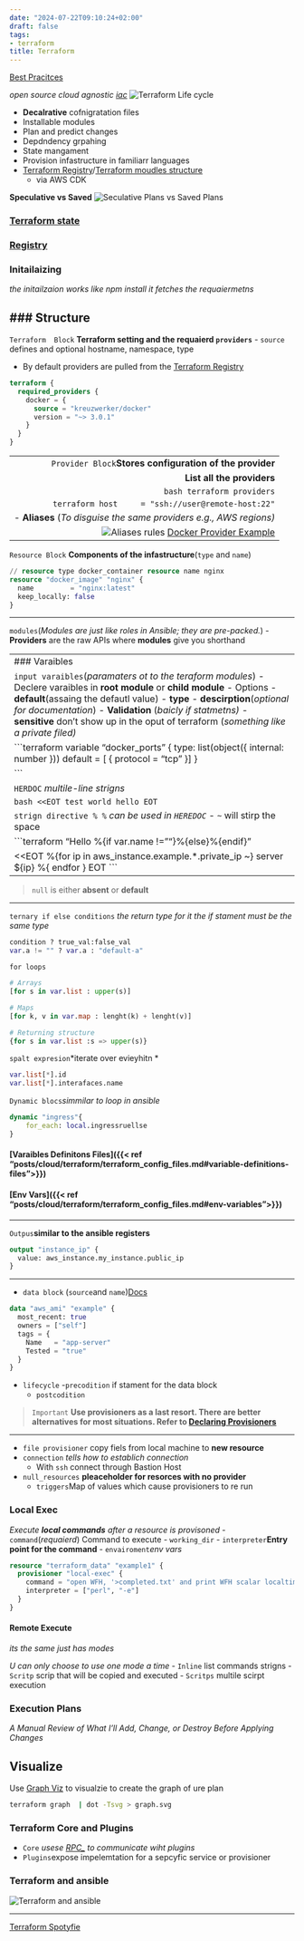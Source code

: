 ```yaml
---
date: "2024-07-22T09:10:24+02:00"
draft: false
tags:
- terraform
title: Terraform
---
```


[Best Pracitces](https://www.terraform-best-practices.com/)

*open source cloud agnostic [iac](/Notes/posts/cloud/iaC/iaC)*
![Terraform Life cycle](/Notes/terraform_life_cycle_visual.png)

-   **Decalrative** cofnigratation files
-   Installable modules
-   Plan and predict changes
-   Depdndency grpahing
-   State mangament
-   Provision infastructure in familiarr languages
-   [Terraform
    Registry](/Notes/posts/cloud/terraform/terraform_registry)/[Terraform
    moudles
    structure](/Notes/posts/cloud/terraform/terraform_standard_module_sturcture)
    -   via AWS CDK

**Speculative vs Saved** ![Seculative Plans vs Saved
Plans](/Notes/terraform_plan_table_visual.png)

### [Terraform state](/Notes/posts/cloud/terraform/terraform_state)

### [Registry](/Notes/posts/cloud/terraform/terraform_registry)

### Initailaizing

*the initailzaion works like npm install it fetches the requaiermetns*

## ### Structure

`Terraform  Block` **Terraform setting and the requaierd `providers`** -
`source` defines and optional hostname, namespace, type

-   By default providers are pulled from the [Terraform
    Registry](https://registry.terraform.io/)

``` terraform
terraform {
  required_providers {
    docker = {
      source = "kreuzwerker/docker"
      version = "~> 3.0.1"
    }
  }
}
```

|                                                                                                                                                                  |
|-----------------------------------------------------------------------------------------------------------------------------------------------------------------:|
|                                                                                                         `Provider Block`**Stores configuration of the provider** |
|                                                                                                                                       **List all the providers** |
|                                                                                                                                       `bash terraform providers` |
|                                                                                                               `terraform host     = "ssh://user@remote-host:22"` |
|                                                                                              \- **Aliases** (*To disguise the same providers e.g., AWS regions)* |
| ![Aliases rules](/Notes/alias_providers_code_block_visual.png) [Docker Provider Example](https://registry.terraform.io/providers/kreuzwerker/docker/latest/docs) |

`Resource Block` **Components of the infastructure**(`type` and `name`)

``` terraform
// resource type docker_container resource name nginx
resource "docker_image" "nginx" {
  name         = "nginx:latest"
  keep_locally: false
}
```

------------------------------------------------------------------------

`modules`(*Modules are just like roles in Ansible; they are
pre-packed.*) - **Providers** are the raw APIs where **modules** give
you shorthand

|                                                                                                                                                                                                                                                                                                                                                                        |
|------------------------------------------------------------------------------------------------------------------------------------------------------------------------------------------------------------------------------------------------------------------------------------------------------------------------------------------------------------------------|
| ### Varaibles                                                                                                                                                                                                                                                                                                                                                          |
| `input varaibles`(*paramaters ot to the teraform modules*) - Declere varaibles in **root module** or **child module** - Options - **default**(assaing the defautl value) - **type** - **descirption**(*optional for documentation*) - **Validation** (*baicly if statmetns)* - **sensitive** don’t show up in the oput of terraform (*something like a private filed)* |
| \`\`\`terraform variable “docker_ports” { type: list(object({ internal: number })) default = \[ { protocol = “tcp” }\] }                                                                                                                                                                                                                                               |
| \`\`\`                                                                                                                                                                                                                                                                                                                                                                 |
| `HERDOC` *multile-line strigns*                                                                                                                                                                                                                                                                                                                                        |
| `bash <<EOT test world hello EOT`                                                                                                                                                                                                                                                                                                                                      |
| `strign directive % %` *can be used in `HEREDOC`* - `~` will stirp the space                                                                                                                                                                                                                                                                                           |
| \`\`\`terraform “Hello %{if var.name !=”“}%{else}%{endif}”                                                                                                                                                                                                                                                                                                             |
| \<\<EOT %{for ip in aws_instance.example.\*.private_ip \~} server ${ip} %{ endfor } EOT \`\`\`                                                                                                                                                                                                                                                                         |

> `null` is either **absent** or **default**

------------------------------------------------------------------------

`ternary if else conditions` *the return type for it the if stament must
be the same type*

``` terraform
condition ? true_val:false_val
var.a != "" ? var.a : "default-a"
```

`for loops`

``` terraform
# Arrays
[for s in var.list : upper(s)]

# Maps
[for k, v in var.map : lenght(k) + lenght(v)]

# Returning structure 
{for s in var.list :s => upper(s)}
```

`spalt expresion`*iterate over evieyhitn *

``` terraform
var.list[*].id
var.list[*].interafaces.name
```

`Dynamic blocs`*simmilar to loop in ansible*

``` terraform
dynamic "ingress"{
    for_each: local.ingressruellse
}

```

#### \[Varaibles Definitons Files\]({{\< ref “posts/cloud/terraform/terraform_config_files.md#variable-definitions-files”\>}})

#### \[Env Vars\]({{\< ref “posts/cloud/terraform/terraform_config_files.md#env-variables”\>}})

------------------------------------------------------------------------

`Outpus`**similar to the ansible registers**

``` terraform
output "instance_ip" {
  value: aws_instance.my_instance.public_ip
}
```

------------------------------------------------------------------------

-   `data block` (`source`and
    `name`)[Docs](https://developer.hashicorp.com/terraform/language/data-sources)

``` terraform
data "aws_ami" "example" {
  most_recent: true
  owners = ["self"]
  tags = {
    Name   = "app-server"
    Tested = "true"
  }
}
```

-   `lifecycle` -`precodition` if stament for the data block
    -   `postcodition`

> `Important` **Use provisioners as a last resort. There are better
> alternatives for most situations. Refer to [Declaring
> Provisioners](https://developer.hashicorp.com/terraform/language/resources/provisioners/syntax)**

------------------------------------------------------------------------

-   `file provisioner` copy fiels from local machine to **new resource**
-   `connection` *tells how to establich connection*
    -   With `ssh` connect through Bastion Host
-   `null_resources` **pleaceholder for resorces with no provider**
    -   `triggers`Map of values which cause provisioners to re run

### Local Exec

*Execute **local commands** after a resource is provisoned* -
`command`(*requaierd*) Command to execute - `working_dir` -
`interpreter`**Entry point for the command** - `envairoment`*env vars*

``` terraform
resource "terraform_data" "example1" {
  provisioner "local-exec" {
    command = "open WFH, '>completed.txt' and print WFH scalar localtime"
    interpreter = ["perl", "-e"]
  }
}
```

#### Remote Execute

*its the same just has modes*

*U can only choose to use one mode a time* - `Inline` list commands
strigns - `Scritp` scrip that will be copied and executed - `Scritps`
multile scirpt execution

### Execution Plans

*A Manual Review of What I’ll Add, Change, or Destroy Before Applying
Changes*

## Visualize

Use [Graph Viz](https://graphviz.org/) to visualzie to create the graph
of ure plan

``` bash
terraform graph  | dot -Tsvg > graph.svg
```

### Terraform Core and Plugins

-   `Core` *usese [RPC\_](/Notes/posts/RPC_calls) to communicate wiht
    plugins*
-   `Plugins`expose impelemtation for a sepcyfic service or provisioner

### Terraform and ansible

![Terraform and ansible](/Notes/terraform_and_ansible_visual.png)

------------------------------------------------------------------------

[Terraform
Spotyfie](https://developer.hashicorp.com/terraform/tutorials/community-providers/spotify-playlist)

